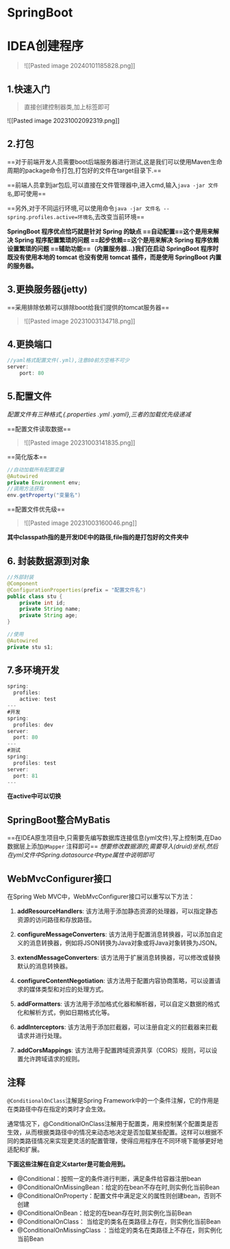 # SpringBoot


# IDEA创建程序

>![[Pasted image 20240101185828.png]]




## 1.快速入门
>直接创建控制器类,加上标签即可

![[Pasted image 20231002092319.png]]

## 2.打包
==对于前端开发人员需要boot后端服务器进行测试,这是我们可以使用Maven生命周期的package命令打包,打包好的文件在target目录下.==

==前端人员拿到jar包后,可以直接在文件管理器中,进入cmd,输入`java -jar 文件名`,即可使用==

==另外,对于不同运行环境,可以使用命令`java -jar 文件名 -- spring.profiles.active=环境名`,去改变当前环境==

**SpringBoot 程序优点恰巧就是针对 Spring 的缺点
==自动配置==这个是用来解决 Spring 程序配置繁琐的问题
==起步依赖==这个是用来解决 Spring 程序依赖设置繁琐的问题
==辅助功能==（内置服务器...)我们在启动 SpringBoot 程序时既没有使用本地的 tomcat 也没有使用 tomcat 插件，而是使用 SpringBoot 内置的服务器。**



## 3.更换服务器(jetty)
==采用排除依赖可以排除boot给我们提供的tomcat服务器==

>![[Pasted image 20231003134718.png]]

## 4.更换端口
```java
//yaml格式配置文件(.yml),注意80前方空格不可少
server:
	port: 80
```

## 5.配置文件
*配置文件有三种格式,{.properties   .yml   .yaml},三者的加载优先级递减*

==配置文件读取数据==


>![[Pasted image 20231003141835.png]]

==简化版本==
```java
//自动加载所有配置变量
@Autowired
private Environment env;
//调用方法获取
env.getProperty("变量名")
```

==配置文件优先级==
>![[Pasted image 20231003160046.png]]

**其中classpath指的是开发IDE中的路径,file指的是打包好的文件夹中**
## 6. 封装数据源到对象
```java
//外部封装
@Component  
@ConfigurationProperties(prefix = "配置文件名")  
public class stu {  
    private int id;  
    private String name;  
    private String age;  
}

//使用
@Autowired
private stu s1;
```

## 7.多环境开发
```java
spring:  
  profiles:  
    active: test  
---  
#开发  
spring:  
  profiles: dev  
server:  
  port: 80  
---  
#测试  
spring:  
  profiles: test  
server:  
  port: 81  
---
```
**在active中可以切换**


## SpringBoot整合MyBatis
==在IDEA原生项目中,只需要先编写数据库连接信息(yml文件),写上控制类,在Dao数据层上添加`@Mapper` 注释即可==
*想要修改数据源的,需要导入(druid)坐标,然后在yml文件中Spring.datasource中type属性中说明即可*


## WebMvcConfigurer接口


在Spring Web MVC中，WebMvcConfigurer接口可以重写以下方法：

1. **addResourceHandlers**: 该方法用于添加静态资源的处理器，可以指定静态资源的访问路径和存放路径。
    
2. **configureMessageConverters**: 该方法用于配置消息转换器，可以添加自定义的消息转换器，例如将JSON转换为Java对象或将Java对象转换为JSON。
    
3. **extendMessageConverters**: 该方法用于扩展消息转换器，可以修改或替换默认的消息转换器。
    
4. **configureContentNegotiation**: 该方法用于配置内容协商策略，可以设置请求的媒体类型和对应的处理方式。
    
5. **addFormatters**: 该方法用于添加格式化器和解析器，可以自定义数据的格式化和解析方式，例如日期格式化等。
    
6. **addInterceptors**: 该方法用于添加拦截器，可以注册自定义的拦截器来拦截请求并进行处理。
    
7. **addCorsMappings**: 该方法用于配置跨域资源共享（CORS）规则，可以设置允许跨域请求的规则。


## 注释

`@ConditionalOnClass`注解是Spring Framework中的一个条件注解，它的作用是在类路径中存在指定的类时才会生效。

通常情况下，@ConditionalOnClass注解用于配置类，用来控制某个配置类是否生效，从而根据类路径中的情况来动态地决定是否加载某些配置。这样可以根据不同的类路径情况来实现更灵活的配置管理，使得应用程序在不同环境下能够更好地适配和扩展。



**下面这些注解在自定义starter是可能会用到。**

- @Conditional：按照一定的条件进行判断，满足条件给容器注册bean
- @ConditionalOnMissingBean：给定的在bean不存在时,则实例化当前Bean
- @ConditionalOnProperty：配置文件中满足定义的属性则创建bean，否则不创建
- @ConditionalOnBean：给定的在bean存在时,则实例化当前Bean
- @ConditionalOnClass： 当给定的类名在类路径上存在，则实例化当前Bean
- @ConditionalOnMissingClass ：当给定的类名在类路径上不存在，则实例化当前Bean

  

